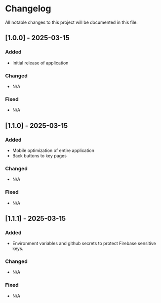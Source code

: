 # Changelog

All notable changes to this project will be documented in this file.

## [1.0.0] - 2025-03-15

### Added
- Initial release of application

### Changed
- N/A

### Fixed
- N/A

## [1.1.0] - 2025-03-15

### Added
- Mobile optimization of entire application
- Back buttons to key pages

### Changed
- N/A

### Fixed
- N/A

## [1.1.1] - 2025-03-15

### Added
- Environment variables and github secrets to protect Firebase sensitive keys.

### Changed
- N/A

### Fixed
- N/A


